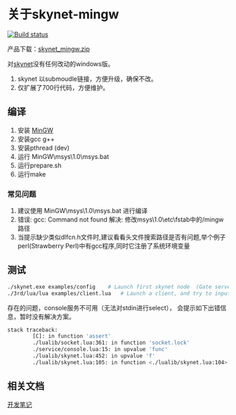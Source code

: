 # 关于skynet-mingw
[![Build status](https://ci.appveyor.com/api/projects/status/9j45lldyxmfdau3r?svg=true)](https://ci.appveyor.com/project/dpull/skynet-mingw)

产品下载：[skynet_mingw.zip](https://ci.appveyor.com/project/dpull/skynet-mingw/build/artifacts)

对[skynet](https://github.com/cloudwu/skynet)没有任何改动的windows版。

1. skynet 以submoudle链接，方便升级，确保不改。
1. 仅扩展了700行代码，方便维护。

## 编译
1. 安装 [MinGW](http://sourceforge.net/projects/mingw/files/)
1. 安装gcc g++
1. 安装pthread (dev)
1. 运行 MinGW\msys\1.0\msys.bat
1. 运行prepare.sh
1. 运行make

### 常见问题
1. 建议使用 MinGW\msys\1.0\msys.bat 进行编译
1. 错误: gcc: Command not found  解决: 修改msys\1.0\etc\fstab中的/mingw路径
1. 当提示缺少类似dlfcn.h文件时,建议看看头文件搜索路径是否有问题,举个例子perl(Strawberry Perl)中有gcc程序,同时它注册了系统环境变量

## 测试

```bash
./skynet.exe examples/config    # Launch first skynet node  (Gate server) and a skynet-master (see config for standalone option)
./3rd/lua/lua examples/client.lua   # Launch a client, and try to input hello.
```

存在的问题，console服务不可用（无法对stdin进行select）， 会提示如下出错信息，暂时没有解决方案。

```bash
stack traceback:
        [C]: in function 'assert'
        ./lualib/socket.lua:361: in function 'socket.lock'
        ./service/console.lua:15: in upvalue 'func'
        ./lualib/skynet.lua:452: in upvalue 'f'
        ./lualib/skynet.lua:105: in function <./lualib/skynet.lua:104>
```

## 相关文档
[开发笔记](http://www.dpull.com/blog/skynet_mingw/) 
